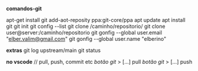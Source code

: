 **comandos-git**
<!-- -->
apt-get install git
add-aot-reposity ppa:git-core/ppa
apt update apt install git
git init
git config --list
git clone /caminho/repositorio/
git clone user@server:/caminho/repositorio
git gonfig --global user.email "elber.valim@gmail.com"
git gonfig --global user.name "elberino"

**extras**
git log upstream/main
git status 


**no vscode**
// pull, push, commit etc
_botão git_ > [...] pull
_botão git_ > [...] push








